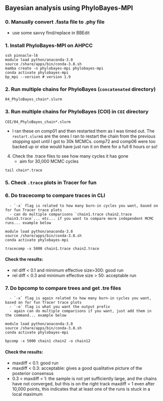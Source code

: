 ## Bayesian analysis using PhyloBayes-MPI


### 0. Manually convert .fasta file to .phy file
- use some savvy find/replace in BBEdit 

### 1. Install PhyloBayes-MPI on AHPCC
```
ssh pinnacle-l6
module load python/anaconda-3.8
source /share/apps/bin/conda-3.8.sh
mamba create -n phylobayes-mpi phylobayes-mpi
conda activate phylobayes-mpi
bp_mpi --version # version 1.9
```

### 2. Run multiple chains for PhyloBayes (`concatenated` directory)
`04_PhyloBayes_chain*.slurm` 

### 3. Run multiple chains for PhyloBayes (COI) in `COI` directory
`COI/04_PhyloBayes_chain*.slurm` 
   - I ran these on comp01 and then restarted them as I was timed out. The `restart.slurm`s are the ones I ran to restart the chain from the previous stopping spot until I got to 30k MCMCs. comp72 and comp06 were too backed up or else would have just run it on there for a full 6 hours or so!

4. Check the .trace files to see how many cycles it has gone
      - aim for 30,000 MCMC cycles

```
tail chain*.trace
```

### 5. Check  `.trace` plots in Tracer for fun

### 6. Do tracecomp to compare traces in CLI
      - `-x` flag is related to how many burn-in cycles you want, based on for fun Tracer trace plots
      - can do multiple comparisons `chain1.trace chain2.trace chain3.trace`... etc... if you want to compare more independent MCMC runs... example below

```
module load python/anaconda-3.8
source /share/apps/bin/conda-3.8.sh
conda activate phylobayes-mpi 

tracecomp -x 5000 chain1.trace chain2.trace
```

#### Check the results: 
   - rel diff < 0.1 and minimum effective size>300: good run
   - rel diff < 0.3 and minimum effective size > 50: acceptable run

### 7. Do bpcomp to compare trees and get .tre files
      - `-x` flag is again related to how many burn-in cycles you want, based on for fun Tracer trace plots
      - `-o` flag is what you want the output prefix
      - again can do multiple comparisons if you want, just add them in the command... example below

```
module load python/anaconda-3.8
source /share/apps/bin/conda-3.8.sh
conda activate phylobayes-mpi 

bpcomp -x 5000 chain1 chain2 -o chain12
```

#### Check the results:
   - maxdiff < 0.1: good run
   - maxdiff < 0.3: acceptable: gives a good qualitative picture of the posterior consensus
   - 0.3 < maxdiff < 1: the sample is not yet sufficiently large, and the chains have not converged, but this is on the right track
maxdiff = 1 even after 10,000 points, this indicates that at least one of the runs is stuck in a local maximum
